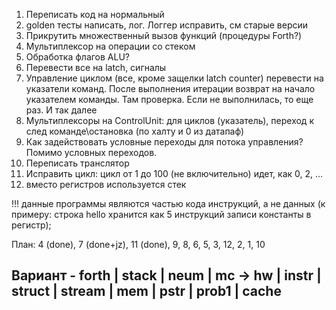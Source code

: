 1. Переписать код на нормальный
2. golden тесты написать, лог. Логгер исправить, см старые версии
3. Прикрутить множественный вызов функций (процедуры Forth?)
4. Мультиплексор на операции со стеком
5. Обработка флагов ALU?
6. Перевести все на latch, сигналы
7. Управление циклом (все, кроме защелки latch counter) перевести на указатели команд. После выполнения итерации возврат
   на начало указателем команды. Там проверка. Если не выполнилась, то еще раз. И так далее
8. Мультиплексоры на ControlUnit: для циклов (указатель), переход к след команде\остановка (по халту и 0 из датапаф)
9. Как задействовать условные переходы для потока управления? Помимо условных переходов.
10. Переписать транслятор
11. Исправить цикл: цикл от 1 до 100 (не включительно) идет, как 0, 2, ...
12. вместо регистров используется стек

!!! данные программы являются частью кода инструкций, а не данных (к примеру: строка hello хранится как 5 инструкций
записи константы в регистр);

План: 4 (done), 7 (done+jz), 11 (done), 9, 8, 6, 5, 3, 12, 2, 1, 10
## Вариант - forth | stack | neum | mc -> hw | instr | struct | stream | mem | pstr | prob1 | cache


